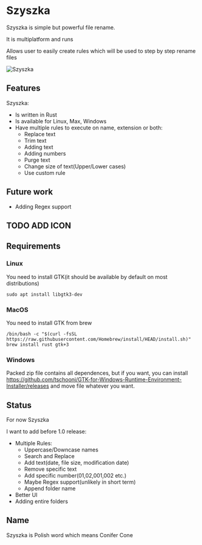 # Szyszka

Szyszka is simple but powerful file rename.

It is multiplatform and runs

Allows user to easily create rules which will be used to step by step rename files

![Szyszka](https://user-images.githubusercontent.com/41945903/103483978-732e4e80-4deb-11eb-8cc0-a0d5d7be90fb.png)

## Features
Szyszka:
- Is written in Rust
- Is available for Linux, Max, Windows  
- Have multiple rules to execute on name, extension or both:
  - Replace text
  - Trim text
  - Adding text
  - Adding numbers  
  - Purge text
  - Change size of text(Upper/Lower cases)
  - Use custom rule





## Future work
- Adding Regex support


## TODO ADD ICON
## Requirements
### Linux
You need to install GTK(it should be available by default on most distributions)
```
sudo apt install libgtk3-dev
```
### MacOS
You need to install GTK from brew
```shell
/bin/bash -c "$(curl -fsSL https://raw.githubusercontent.com/Homebrew/install/HEAD/install.sh)"
brew install rust gtk+3
```

### Windows
Packed zip file contains all dependences, but if you want, you can install https://github.com/tschoonj/GTK-for-Windows-Runtime-Environment-Installer/releases and move file whatever you want.

## Status
For now Szyszka

I want to add before 1.0 release:
- Multiple Rules:
  - Uppercase/Downcase names
  - Search and Replace
  - Add text(date, file size, modification date)
  - Remove specific text
  - Add specific number(01,02,001,002 etc.)
  - Maybe Regex support(unlikely in short term)
  - Append folder name
- Better UI
- Adding entire folders

## Name 
Szyszka is Polish word which means Conifer Cone

